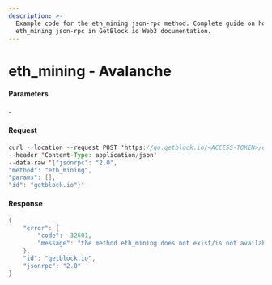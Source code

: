 ```yaml
---
description: >-
  Example code for the eth_mining json-rpc method. Сomplete guide on how to use
  eth_mining json-rpc in GetBlock.io Web3 documentation.
---
```


# eth\_mining - Avalanche

#### Parameters

\-

#### Request

```java
curl --location --request POST 'https://go.getblock.io/<ACCESS-TOKEN>/ext/bc/C/rpc' \ 
--header 'Content-Type: application/json' 
--data-raw '{"jsonrpc": "2.0",
"method": "eth_mining",
"params": [],
"id": "getblock.io"}'
```

#### Response

```java
{
    "error": {
        "code": -32601,
        "message": "the method eth_mining does not exist/is not available"
    },
    "id": "getblock.io",
    "jsonrpc": "2.0"
}
```
